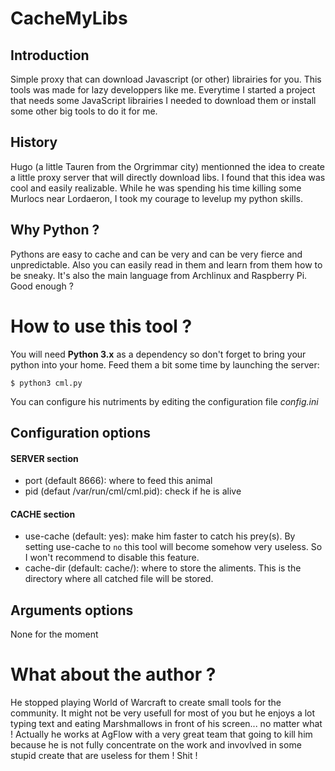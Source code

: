 CacheMyLibs
===========

Introduction
------------
Simple proxy that can download Javascript (or other) librairies for you.
This tools was made for lazy developpers like me. Everytime I started a project
that needs some JavaScript librairies I needed to download them or install some
other big tools to do it for me.


History
-------
Hugo (a little Tauren from the Orgrimmar city) mentionned the idea to create
a little proxy server that will directly download libs. I found that this idea
was cool and easily realizable. While he was spending his time killing some Murlocs
near Lordaeron, I took my courage to levelup my python skills.


Why Python ?
------------
Pythons are easy to cache and can be very and can be very fierce and unpredictable.
Also you can easily read in them and learn from them how to be sneaky. It's also
the main language from Archlinux and Raspberry Pi. Good enough ?


How to use this tool ?
======================
You will need **Python 3.x** as a dependency so don't forget to bring your
python into your home. Feed them a bit some time by launching the server:

```shell
$ python3 cml.py
```

You can configure his nutriments by editing the configuration file *config.ini*


Configuration options
---------------------
#### SERVER section
* port (default 8666): where to feed this animal
* pid (defaut /var/run/cml/cml.pid): check if he is alive

#### CACHE section
* use-cache (default: yes): make him faster to catch his prey(s). By setting use-cache to `no` this tool will become somehow very useless. So I won't recommend to disable this feature.
* cache-dir (default: cache/): where to store the aliments. This is the directory where all catched file will be stored.


Arguments options
-----------------
None for the moment


What about the author ?
=======================
He stopped playing World of Warcraft to create small tools for the community. It might not be very usefull for most of you but he enjoys a lot typing text and eating Marshmallows in front of his screen... no matter what ! Actually he works at AgFlow with a very great team that going to kill him because he is not fully concentrate on the work and invovlved in some stupid create that are useless for them ! Shit !
